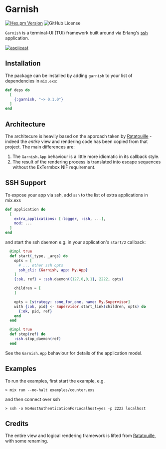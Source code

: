 # Garnish

[![Hex.pm Version](https://img.shields.io/hexpm/v/garnish)](https://hex.pm/packages/garnish)
![GitHub License](https://img.shields.io/github/license/ausimian/garnish)


`Garnish` is a terminal-UI (TUI) framework built around via Erlang's
[ssh](https://www.erlang.org/doc/apps/ssh/ssh.html) application.

[![asciicast](https://asciinema.org/a/5FPyUxdxDPMHNRjU13wrrcEWh.svg)](https://asciinema.org/a/5FPyUxdxDPMHNRjU13wrrcEWh)

## Installation

The package can be installed by adding `garnish` to your list of dependencies
in `mix.exs`:

```elixir
def deps do
  [
    {:garnish, "~> 0.1.0"}
  ]
end
```

## Architecture

The architecure is heavily based on the approach taken by
[Ratatouille](https://github.com/ndreynolds/ratatouille) - indeed the _entire_ view
and rendering code has been copied from that project. The main differences are:

1. The `Garnish.App` behaviour is a little more idiomatic in its callback style.
2. The result of the rendering process is translated into escape sequences without
    the ExTermbox NIF requirement.

## SSH Support

To expose your app via ssh, add `ssh` to the list of extra applications in mix.exs

```elixir
def application do
  [
    extra_applications: [:logger, :ssh, ...],
    mod: ...
  ]
end
```

and start the ssh daemon e.g. in your application's `start/2` callback:

```elixir
  @impl true
  def start(_type, _args) do
    opts = [
      # ... other ssh opts
      ssh_cli: {Garnish, app: My.App}
    ]
    {:ok, ref} = :ssh.daemon({127,0,0,1}, 2222, opts)

    children = [
    ]

    opts = [strategy: :one_for_one, name: My.Supervisor]
    with {:ok, pid} <- Supervisor.start_link(children, opts) do
      {:ok, pid, ref}
    end
  end

  @impl true
  def stop(ref) do
    :ssh.stop_daemon(ref)
  end
```

See the `Garnish.App` behaviour for details of the application model.

## Examples

To run the examples, first start the example, e.g.

    > mix run --no-halt examples/counter.exs

and then connect over ssh

    > ssh -o NoHostAuthenticationForLocalhost=yes -p 2222 localhost

## Credits

The entire view and logical rendering framework is lifted from
[Ratatouille](https://github.com/ndreynolds/ratatouille), with some renaming.

